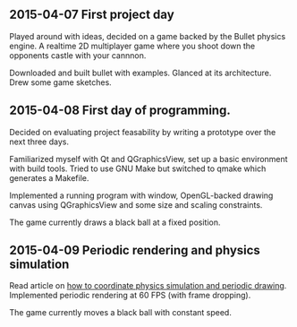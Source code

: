## 2015-04-07 First project day

Played around with ideas, decided on a game backed by the Bullet
physics engine. A realtime 2D multiplayer game where you shoot down
the opponents castle with your cannnon.

Downloaded and built bullet with examples. Glanced at its
architecture. Drew some game sketches.

## 2015-04-08 First day of programming. 

Decided on evaluating project feasability by writing a prototype over
the next three days.

Familiarized myself with Qt and QGraphicsView, set up a basic
environment with build tools. Tried to use GNU Make but switched to
qmake which generates a Makefile.

Implemented a running program with window, OpenGL-backed drawing
canvas using QGraphicsView and some size and scaling constraints.

The game currently draws a black ball at a fixed position.

## 2015-04-09 Periodic rendering and physics simulation

Read article on [how to coordinate physics simulation and periodic
drawing](http://gafferongames.com/game-physics/fix-your-timestep/ "Fix
Your Timestep!"). Implemented periodic rendering at 60 FPS (with frame
dropping).

The game currently moves a black ball with constant speed.

